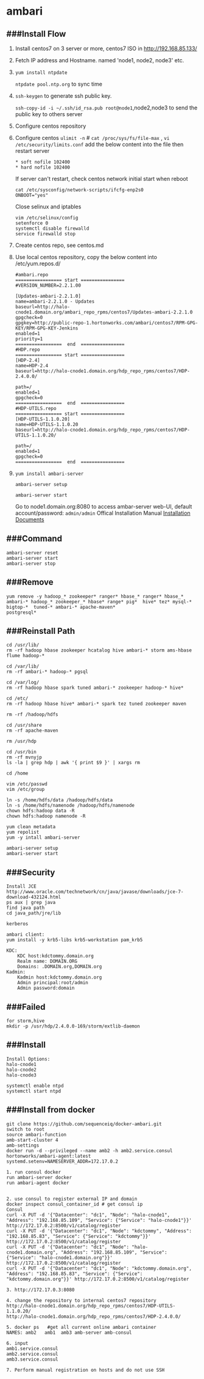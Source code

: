 ambari
========
###Install Flow
----------------------
1. Install centos7 on 3 server or more, centos7 ISO in http://192.168.85.133/
2. Fetch IP address and Hostname. named 'node1, node2, node3' etc.
3. `yum install ntpdate`

   `ntpdate pool.ntp.org` to sync time
4. `ssh-keygen` to generate ssh public key.

   `ssh-copy-id -i ~/.ssh/id_rsa.pub root@node1`,node2,node3 to send the public key to others server
5. Configure centos repository
6. Configure centos `ulimit -n`   # `cat /proc/sys/fs/file-max` , `vi /etc/security/limits.conf`  add the
   below content into the file then restart server
    ```
    * soft nofile 102400
    * hard nofile 102400
    ```
   If server can't restart, check centos network initial start when reboot
    ```
    cat /etc/sysconfig/network-scripts/ifcfg-enp2s0
    ONBOOT="yes"
    ```
   Close selinux and iptables
    ```
    vim /etc/selinux/config
    setenforce 0
    systemctl disable firewalld
    service firewalld stop
    ```
7. Create centos repo, see centos.md 
8. Use local centos repository, copy the below content into /etc/yum.repos.d/

    ```
    #ambari.repo
    ================= start ================
    #VERSION_NUMBER=2.2.1.00

    [Updates-ambari-2.2.1.0]
    name=ambari-2.2.1.0 - Updates
    baseurl=http://halo-cnode1.domain.org/ambari_repo_rpms/centos7/Updates-ambari-2.2.1.0
    gpgcheck=0
    gpgkey=http://public-repo-1.hortonworks.com/ambari/centos7/RPM-GPG-KEY/RPM-GPG-KEY-Jenkins
    enabled=1
    priority=1
    =================  end  ================
    #HDP.repo
    ================= start ================
    [HDP-2.4]
    name=HDP-2.4
    baseurl=http://halo-cnode1.domain.org/hdp_repo_rpms/centos7/HDP-2.4.0.0/

    path=/
    enabled=1
    gpgcheck=0
    =================  end  ================
    #HDP-UTILS.repo
    ================= start ================
    [HDP-UTILS-1.1.0.20]
    name=HDP-UTILS-1.1.0.20
    baseurl=http://halo-cnode1.domain.org/hdp_repo_rpms/centos7/HDP-UTILS-1.1.0.20/

    path=/
    enabled=1
    gpgcheck=0
    =================  end  ================
    ```

9. `yum install ambari-server`

    `ambari-server setup`

    `ambari-server start`

    Go to node1.domain.org:8080 to access ambar-server web-UI, default account/password: ``admin/admin``
    Offical Installation Manual [Installation Documents](http://docs.hortonworks.com/HDPDocuments/Ambari/Ambari-2.2.1.1/index.html)


###Command
----------------------
```
ambari-server reset
ambari-server start
ambari-server stop
```

###Remove
----------------------
```
yum remove -y hadoop_* zookeeper* ranger* hbase_* ranger* hbase_* ambari-* hadoop_* zookeeper_* hbase* range* pig*  hive* tez* mysql-* bigtop-*  tuned-* ambari-* apache-maven*
postgresql*
```

###Reinstall Path
----------------------
```
cd /usr/lib/ 
rm -rf hadoop hbase zookeeper hcatalog hive ambari-* storm ams-hbase flume hadoop-*

cd /var/lib/
rm -rf ambari-* hadoop-* pgsql

cd /var/log/ 
rm -rf hadoop hbase spark tuned ambari-* zookeeper hadoop-* hive*

cd /etc/ 
rm -rf hadoop hbase hive* ambari-* spark tez tuned zookeeper maven

rm -rf /hadoop/hdfs

cd /usr/share
rm -rf apache-maven

rm /usr/hdp

cd /usr/bin
rm -rf mvnyjp
ls -la | grep hdp | awk '{ print $9 }' | xargs rm

cd /home

vim /etc/passwd
vim /etc/group

ln -s /home/hdfs/data /hadoop/hdfs/data
ln -s /home/hdfs/namenode /hadoop/hdfs/namenode
chown hdfs:hadoop data -R
chown hdfs:hadoop namenode -R

yum clean metadata
yum repolist
yum -y intall ambari-server

ambari-server setup
ambari-server start
```

###Security
----------------------
```
Install JCE
http://www.oracle.com/technetwork/cn/java/javase/downloads/jce-7-download-432124.html
ps aux | grep java
find java path
cd java_path/jre/lib

kerberos

ambari client:
yum install -y krb5-libs krb5-workstation pam_krb5

KDC:
    KDC host:kdctommy.domain.org
    Realm name: DOMAIN.ORG
    Domains: .DOMAIN.org,DOMAIN.org
Kadmin:
    Kadmin host:kdctommy.domain.org
    Admin principal:root/admin
    Admin password:domain
```

###Failed
----------------------
```
for storm,hive
mkdir -p /usr/hdp/2.4.0.0-169/storm/extlib-daemon
```

###Install
----------------------
```
Install Options:
halo-cnode1
halo-cnode2
halo-cnode3

systemctl enable ntpd
systemctl start ntpd
```

###Install from docker
----------------------
```
git clone https://github.com/sequenceiq/docker-ambari.git
switch to root
source ambari-function
amb-start-cluster 4
amb-settings
docker run -d --privileged --name amb2 -h amb2.service.consul hortonworks/ambari-agent:latest systemd.setenv=NAMESERVER_ADDR=172.17.0.2

1. run consul docker
run ambari-server docker
run ambari-agent docker


2. use consul to register external IP and domain
docker inspect consul_container_id # get consul ip
Consul
curl -X PUT -d '{"Datacenter": "dc1", "Node": "halo-cnode1", "Address": "192.168.85.109", "Service": {"Service": "halo-cnode1"}}' http://172.17.0.2:8500/v1/catalog/register
curl -X PUT -d '{"Datacenter": "dc1", "Node": "kdctommy", "Address": "192.168.85.83", "Service": {"Service": "kdctommy"}}' http://172.17.0.2:8500/v1/catalog/register
curl -X PUT -d '{"Datacenter": "dc1", "Node": "halo-cnode1.domain.org", "Address": "192.168.85.109", "Service": {"Service": "halo-cnode1.domain.org"}}' http://172.17.0.2:8500/v1/catalog/register
curl -X PUT -d '{"Datacenter": "dc1", "Node": "kdctommy.domain.org", "Address": "192.168.85.83", "Service": {"Service": "kdctommy.domain.org"}}' http://172.17.0.2:8500/v1/catalog/register

3. http://172.17.0.3:8080
 
4. change the repository to internal centos7 repository
http://halo-cnode1.domain.org/hdp_repo_rpms/centos7/HDP-UTILS-1.1.0.20/
http://halo-cnode1.domain.org/hdp_repo_rpms/centos7/HDP-2.4.0.0/

5. docker ps   #get all current online ambari container
NAMES: amb2   amb1  amb3 amb-server amb-consul

6. input 
amb1.service.consul
amb2.service.consul
amb3.service.consul

7. Perform manual registration on hosts and do not use SSH

```


